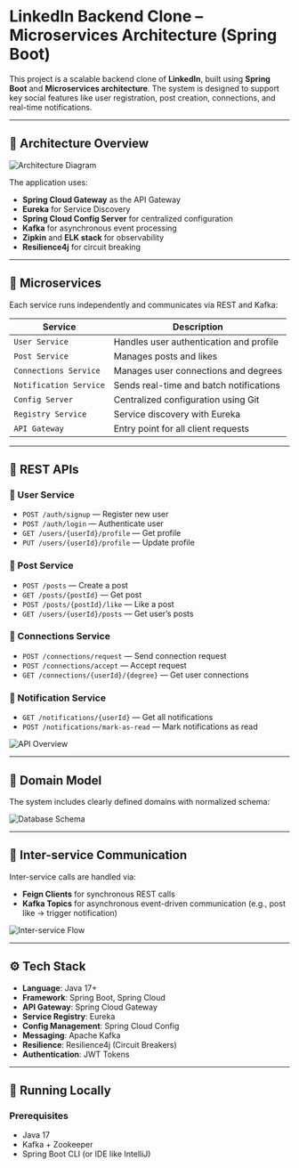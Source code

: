 # LinkedIn Backend Clone – Microservices Architecture (Spring Boot)

This project is a scalable backend clone of **LinkedIn**, built using **Spring Boot** and **Microservices architecture**. The system is designed to support key social features like user registration, post creation, connections, and real-time notifications.

---

## 📌 Architecture Overview

![Architecture Diagram](./bb047768-592e-4de1-af4f-d4e80733e072.png)

The application uses:
- **Spring Cloud Gateway** as the API Gateway
- **Eureka** for Service Discovery
- **Spring Cloud Config Server** for centralized configuration
- **Kafka** for asynchronous event processing
- **Zipkin** and **ELK stack** for observability
- **Resilience4j** for circuit breaking

---

## 🧱 Microservices

Each service runs independently and communicates via REST and Kafka:

| Service              | Description                               |
|----------------------|-------------------------------------------|
| `User Service`       | Handles user authentication and profile   |
| `Post Service`       | Manages posts and likes                   |
| `Connections Service`| Manages user connections and degrees      |
| `Notification Service` | Sends real-time and batch notifications |
| `Config Server`      | Centralized configuration using Git       |
| `Registry Service`   | Service discovery with Eureka             |
| `API Gateway`        | Entry point for all client requests       |

---

## 🧪 REST APIs

### 👤 User Service
- `POST /auth/signup` — Register new user
- `POST /auth/login` — Authenticate user
- `GET /users/{userId}/profile` — Get profile
- `PUT /users/{userId}/profile` — Update profile

### 📝 Post Service
- `POST /posts` — Create a post
- `GET /posts/{postId}` — Get post
- `POST /posts/{postId}/like` — Like a post
- `GET /users/{userId}/posts` — Get user’s posts

### 🤝 Connections Service
- `POST /connections/request` — Send connection request
- `POST /connections/accept` — Accept request
- `GET /connections/{userId}/{degree}` — Get user connections

### 🔔 Notification Service
- `GET /notifications/{userId}` — Get all notifications
- `POST /notifications/mark-as-read` — Mark notifications as read

![API Overview](./12cb4b22-86ee-4e77-954b-a204333e795e.png)

---

## 🧾 Domain Model

The system includes clearly defined domains with normalized schema:

![Database Schema](./60f6eb8b-3125-4b9e-b166-51181b071797.png)

---

## 🔁 Inter-service Communication

Inter-service calls are handled via:
- **Feign Clients** for synchronous REST calls
- **Kafka Topics** for asynchronous event-driven communication (e.g., post like → trigger notification)

![Inter-service Flow](./d4f6e173-bbad-4b54-b696-016409d532a8.png)

---

## ⚙️ Tech Stack

- **Language**: Java 17+
- **Framework**: Spring Boot, Spring Cloud
- **API Gateway**: Spring Cloud Gateway
- **Service Registry**: Eureka
- **Config Management**: Spring Cloud Config
- **Messaging**: Apache Kafka
- **Resilience**: Resilience4j (Circuit Breakers)
- **Authentication**: JWT Tokens

---

## 🧪 Running Locally

### Prerequisites
- Java 17
- Kafka + Zookeeper
- Spring Boot CLI (or IDE like IntelliJ)
